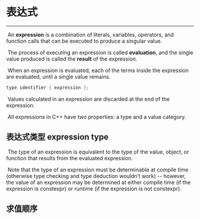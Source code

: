 # 表达式



------------

​		An **expression** is a combination of literals, variables, operators, and function calls that can be executed to produce a singular value. 

​		The process of executing an expression is called **evaluation**, and the single value produced is called the **result** of the expression.

​		When an expression is evaluated, each of the terms inside the expression are evaluated, until a single value remains. 

```cpp
type identifier { expression };
```

​		Values calculated in an expression are discarded at the end of the expression.

​		All expressions in C++ have two properties: a type and a value category.

## 表达式类型 expression type

​		The type of an expression is equivalent to the type of the value, object, or function that results from the evaluated expression.

​		Note that the type of an expression must be determinable at compile time (otherwise type checking and type deduction wouldn’t work) -- however, the value of an expression may be determined at either compile time (if the expression is constexpr) or runtime (if the expression is not constexpr).



> 

## 求值顺序



